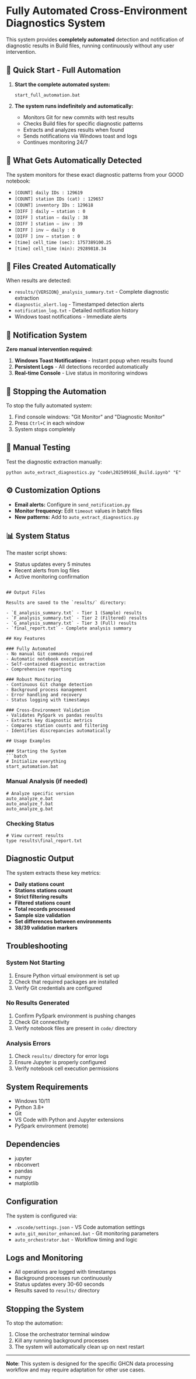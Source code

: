 # Fully Automated Cross-Environment Diagnostics System

This system provides **completely automated** detection and notification of diagnostic results in Build files, running continuously without any user intervention.

## 🚀 Quick Start - Full Automation

1. **Start the complete automated system:**
   ```batch
   start_full_automation.bat
   ```

2. **The system runs indefinitely and automatically:**
   - Monitors Git for new commits with test results
   - Checks Build files for specific diagnostic patterns
   - Extracts and analyzes results when found
   - Sends notifications via Windows toast and logs
   - Continues monitoring 24/7

## 🎯 What Gets Automatically Detected

The system monitors for these exact diagnostic patterns from your GOOD notebook:

- `[COUNT] daily IDs : 129619`
- `[COUNT] station IDs (cat) : 129657`
- `[COUNT] inventory IDs : 129618`
- `[DIFF ] daily – station : 0`
- `[DIFF ] station – daily : 38`
- `[DIFF ] station – inv : 39`
- `[DIFF ] inv – daily : 0`
- `[DIFF ] inv – station : 0`
- `[time] cell_time (sec): 1757389100.25`
- `[time] cell_time (min): 29289818.34`

## 📁 Files Created Automatically

When results are detected:

- `results/{VERSION}_analysis_summary.txt` - Complete diagnostic extraction
- `diagnostic_alert.log` - Timestamped detection alerts
- `notification_log.txt` - Detailed notification history
- Windows toast notifications - Immediate alerts

## 🔔 Notification System

**Zero manual intervention required:**

1. **Windows Toast Notifications** - Instant popup when results found
2. **Persistent Logs** - All detections recorded automatically
3. **Real-time Console** - Live status in monitoring windows

## 🛑 Stopping the Automation

To stop the fully automated system:

1. Find console windows: "Git Monitor" and "Diagnostic Monitor"
2. Press `Ctrl+C` in each window
3. System stops completely

## 🧪 Manual Testing

Test the diagnostic extraction manually:

```batch
python auto_extract_diagnostics.py "code\20250916E_Build.ipynb" "E"
```

## ⚙️ Customization Options

- **Email alerts:** Configure in `send_notification.py`
- **Monitor frequency:** Edit `timeout` values in batch files
- **New patterns:** Add to `auto_extract_diagnostics.py`

## 📊 System Status

The master script shows:
- Status updates every 5 minutes
- Recent alerts from log files
- Active monitoring confirmation
```

## Output Files

Results are saved to the `results/` directory:

- `E_analysis_summary.txt` - Tier 1 (Sample) results
- `F_analysis_summary.txt` - Tier 2 (Filtered) results
- `G_analysis_summary.txt` - Tier 3 (Full) results
- `final_report.txt` - Complete analysis summary

## Key Features

### Fully Automated
- No manual Git commands required
- Automatic notebook execution
- Self-contained diagnostic extraction
- Comprehensive reporting

### Robust Monitoring
- Continuous Git change detection
- Background process management
- Error handling and recovery
- Status logging with timestamps

### Cross-Environment Validation
- Validates PySpark vs pandas results
- Extracts key diagnostic metrics
- Compares station counts and filtering
- Identifies discrepancies automatically

## Usage Examples

### Starting the System
```batch
# Initialize everything
start_automation.bat
```

### Manual Analysis (if needed)
```batch
# Analyze specific version
auto_analyze_e.bat
auto_analyze_f.bat
auto_analyze_g.bat
```

### Checking Status
```batch
# View current results
type results\final_report.txt
```

## Diagnostic Output

The system extracts these key metrics:

- **Daily stations count**
- **Stations stations count**
- **Strict filtering results**
- **Filtered stations count**
- **Total records processed**
- **Sample size validation**
- **Set differences between environments**
- **38/39 validation markers**

## Troubleshooting

### System Not Starting
1. Ensure Python virtual environment is set up
2. Check that required packages are installed
3. Verify Git credentials are configured

### No Results Generated
1. Confirm PySpark environment is pushing changes
2. Check Git connectivity
3. Verify notebook files are present in `code/` directory

### Analysis Errors
1. Check `results/` directory for error logs
2. Ensure Jupyter is properly configured
3. Verify notebook cell execution permissions

## System Requirements

- Windows 10/11
- Python 3.8+
- Git
- VS Code with Python and Jupyter extensions
- PySpark environment (remote)

## Dependencies

- jupyter
- nbconvert
- pandas
- numpy
- matplotlib

## Configuration

The system is configured via:
- `.vscode/settings.json` - VS Code automation settings
- `auto_git_monitor_enhanced.bat` - Git monitoring parameters
- `auto_orchestrator.bat` - Workflow timing and logic

## Logs and Monitoring

- All operations are logged with timestamps
- Background processes run continuously
- Status updates every 30-60 seconds
- Results saved to `results/` directory

## Stopping the System

To stop the automation:
1. Close the orchestrator terminal window
2. Kill any running background processes
3. The system will automatically clean up on next restart

---

**Note**: This system is designed for the specific GHCN data processing workflow and may require adaptation for other use cases.